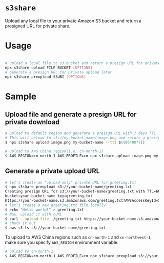 # `s3share`

Upload any local file to your private Amazon S3 bucket and return a presigned URL for private share.

# Usage

```sh

# upload a local file to s3 bucket and return a presign URL for private download
npx s3share upload FILE BUCKET [OPTIONS] 
# generate a presign URL for private upload later
npx s3share preupload S3URI [OPTIONS]
```

# Sample

## Upload file and generate a presign URL for private download

```sh
# upload to default region and generate a presign URL with 7 days TTL
# This will upload to s3://my-bucket-name/image.png and return a presign URL for download
$ npx s3share upload image.png my-bucket-name --ttl $((86400*7))

# upload to AWS China region(i.e. cn-north-1)
$ AWS_REGION=cn-north-1 AWS_PROFILE=cn npx s3share upload image.png my-bucket-name
```

## Generate a private upload URL


```sh
# let's create an "upload-only" private URL for greeting.txt
$ npx s3share preupload s3://your-bucket-name/greeting.txt
Creating presign URL for s3://your-bucket-name/greeting.txt with TTL=604800s
bucket=your-bucket-name key=greeting.txt
https://your-bucket-name.s3.amazonaws.com/greeting.txt?AWSAccessKeyId=XXXXXXXXXXXX&Expires=1614859590&Signature=RANDOMSTRING
# let's create a new greeting.txt file locally
$ echo "Hello world!" > greeting.txt
# Now, upload it with cURL
$ curl --upload-file ./greeting.txt https://your-bucket-name.s3.amazonaws.com/greeting.txt?AWSAccessKeyId=XXXXXXXXXXXX&Expires=1614859590&Signature=RANDOMSTRING
# check it out 
$ aws s3 ls s3://your-bucket-name/greeting.txt
```

To upload to AWS China regions such as `cn-north-1` and `cn-northwest-1`, make sure you specify `AWS_REGION` environment variable:

```sh
# upload to cn-north-1
$ AWS_REGION=cn-north-1 AWS_PROFILE=cn npx s3share preupload s3://your-bucket-in-china-region/greeting.txt
```
